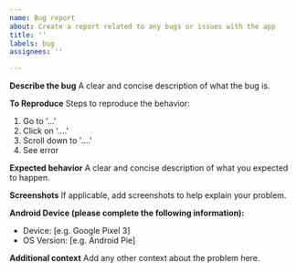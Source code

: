 ```yaml
---
name: Bug report
about: Create a report related to any bugs or issues with the app
title: ''
labels: bug
assignees: ''

---
```


**Describe the bug**
A clear and concise description of what the bug is.

**To Reproduce**
Steps to reproduce the behavior:
1. Go to '...'
2. Click on '....'
3. Scroll down to '....'
4. See error

**Expected behavior**
A clear and concise description of what you expected to happen.

**Screenshots**
If applicable, add screenshots to help explain your problem.

**Android Device (please complete the following information):**
 - Device: [e.g. Google Pixel 3]
 - OS Version: [e.g. Android Pie]

**Additional context**
Add any other context about the problem here.
